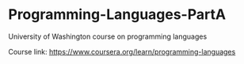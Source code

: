 # Programming-Languages-PartA
University of Washington course on programming languages

Course link: https://www.coursera.org/learn/programming-languages
